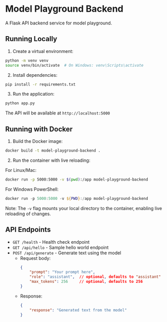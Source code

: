 # Model Playground Backend

A Flask API backend service for model playground.

## Running Locally

1. Create a virtual environment:
```bash
python -m venv venv
source venv/bin/activate  # On Windows: venv\Scripts\activate
```

2. Install dependencies:
```bash
pip install -r requirements.txt
```

3. Run the application:
```bash
python app.py
```

The API will be available at `http://localhost:5000`

## Running with Docker

1. Build the Docker image:
```bash
docker build -t model-playground-backend .
```

2. Run the container with live reloading:

For Linux/Mac:
```bash
docker run -p 5000:5000 -v $(pwd):/app model-playground-backend
```

For Windows PowerShell:
```powershell
docker run -p 5000:5000 -v ${PWD}:/app model-playground-backend
```

Note: The `-v` flag mounts your local directory to the container, enabling live reloading of changes.

## API Endpoints

- `GET /health` - Health check endpoint
- `GET /api/hello` - Sample hello world endpoint
- `POST /api/generate` - Generate text using the model
  - Request body:
    ```json
    {
        "prompt": "Your prompt here",
        "role": "assistant",  // optional, defaults to "assistant"
        "max_tokens": 256     // optional, defaults to 256
    }
    ```
  - Response:
    ```json
    {
        "response": "Generated text from the model"
    }
    ```

